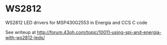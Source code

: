 # WS2812
WS2812 LED drivers for MSP430G2553 in Energia and CCS C code

See writeup at http://forum.43oh.com/topic/10011-using-spi-and-energia-with-ws2812-leds/
